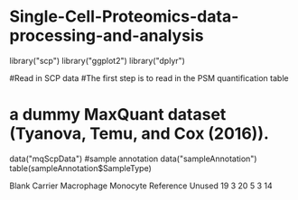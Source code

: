 # Single-Cell-Proteomics-data-processing-and-analysis
library("scp")
library("ggplot2")
library("dplyr")

#Read in SCP data
#The first step is to read in the PSM quantification table  
# a dummy MaxQuant dataset (Tyanova, Temu, and Cox (2016)).
data("mqScpData")
#sample annotation
data("sampleAnnotation")
table(sampleAnnotation$SampleType)

Blank    Carrier Macrophage   Monocyte  Reference     Unused 
        19          3         20          5          3         14 
